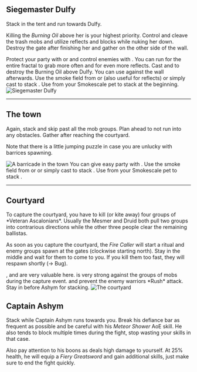## <Boss/> Siegemaster Dulfy
<Grid>
<Column>
Stack <Effect name="stealth"/> in the tent and run towards Dulfy.

Killing the *Burning Oil* above her is your highest priority. Control and cleave the trash mobs and utilize reflects and blocks while nuking her down. Destroy the gate after finishing her and gather on the other side of the wall.

<Tips>
    <Tip specialization="mesmer">Protect your party with <Skill id="29526"/> or <Skill id="10302"/> and control enemies with <Skill id="30359"/>. You can run <Trait id="751"/> for the entire fractal to grab more often and for even more reflects.</Tip>
    <Tip specialization="elementalist">Cast <Skill id="5737"/> and <Skill id="5638"/> to destroy the Burning Oil above Dulfy. You can use <Skill id="5697"/> against the wall afterwards.</Tip>
    <Tip specialization="thief">Use the smoke field from <Skill id="13113"/> or <Skill id="14184"/> (also useful for reflects) or simply cast <Skill id="13117"/> to stack <Effect name="stealth"/>.</Tip>
    <Tip specialization="ranger">Use <Skill id="31568"/> from your Smokescale pet to stack <Effect name="stealth"/> at the beginning.</Tip>
</Tips>
</Column>

<Column width="5" compact>
<Image src="fractals/urban-battlegrounds/images/siegemaster_dulfy.jpg" title="Siegemaster Dulfy" compact/>
</Column>
</Grid>

---

## The town
<Grid>
<Column>
Again, stack <Effect name="stealth"/> and skip past all the mob groups. Plan ahead to not run into any obstacles. Gather after reaching the courtyard.

Note that there is a little jumping puzzle in case you are unlucky with barrices spawning.

<Image src="fractals/urban-battlegrounds/images/the_town.jpg" title="A barricade in the town"/>
</Column>

<Column>
<Tips>
    <Tip specialization="mesmer">You can give easy party <Effect name="stealth"/> with <Skill id="10245"/>.</Tip>
    <Tip specialization="thief">Use the smoke field from <Skill id="13113"/> or <Skill id="14184"/> or simply cast <Skill id="13117"/> to stack <Effect name="stealth"/>.</Tip>
    <Tip specialization="ranger">Use <Skill id="31568"/> from your Smokescale pet to stack <Effect name="stealth"/>.</Tip>
</Tips>
</Column>
</Grid>

---

## Courtyard
<Grid>
<Column>
To capture the courtyard, you have to kill (or kite away) four groups of *Veteran Ascalonians*. Usually the Mesmer and Druid both pull two groups into contrarious directions while the other three people clear the remaining ballistas.

As soon as you capture the courtyard, the *Fire Caller* will start a ritual and enemy groups spawn at the gates (clockwise starting north). Stay in the middle and wait for them to come to you. If you kill them too fast, they will respawn shortly (-> Bug).
</Column>

<Column>
<Tips>
    <Tip specialization="chronomancer"><Skill id="10363"/>, <Skill id="29526"/> and <Skill id="30359"/> are very valuable here.</Tip>
    <Tip specialization="elementalist"><Skill id="5738"/> is very strong against the groups of mobs during the capture event. <Skill id="5671"/> and <Skill id="5683"/> prevent the enemy warriors *Rush* attack.    
        Stay in <Skill id="5492"/> before Ashym for <Boon name="might"/> stacking.</Tip>
</Tips>
</Column>
</Grid>

<Image src="fractals/urban-battlegrounds/images/the_courtyard.jpg" title="The courtyard"/>

## <Boss red/> Captain Ashym
Stack <Boon name="might"/> while Captain Ashym runs towards you. Break his defiance bar as frequent as possible and be careful with his *Meteor Shower* AoE skill. He also tends to block multiple times during the fight, stop wasting your skills in that case.

Also pay attention to his boons as <Boon name="retaliation"/> deals high damage to yourself. At 25% health, he will equip a *Fiery Greatsword* and gain additional skills, just make sure to end the fight quickly.
